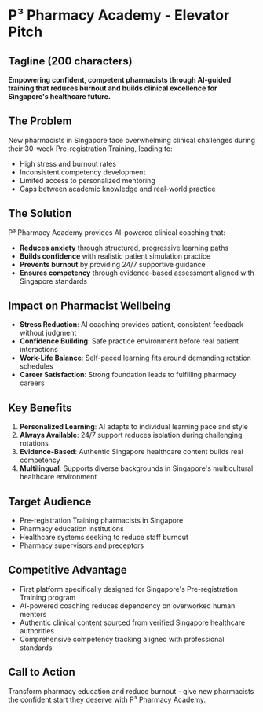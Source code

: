 # P³ Pharmacy Academy - Elevator Pitch

## Tagline (200 characters)
**Empowering confident, competent pharmacists through AI-guided training that reduces burnout and builds clinical excellence for Singapore's healthcare future.**

## The Problem
New pharmacists in Singapore face overwhelming clinical challenges during their 30-week Pre-registration Training, leading to:
- High stress and burnout rates
- Inconsistent competency development
- Limited access to personalized mentoring
- Gaps between academic knowledge and real-world practice

## The Solution
P³ Pharmacy Academy provides AI-powered clinical coaching that:
- **Reduces anxiety** through structured, progressive learning paths
- **Builds confidence** with realistic patient simulation practice
- **Prevents burnout** by providing 24/7 supportive guidance
- **Ensures competency** through evidence-based assessment aligned with Singapore standards

## Impact on Pharmacist Wellbeing
- **Stress Reduction**: AI coaching provides patient, consistent feedback without judgment
- **Confidence Building**: Safe practice environment before real patient interactions
- **Work-Life Balance**: Self-paced learning fits around demanding rotation schedules
- **Career Satisfaction**: Strong foundation leads to fulfilling pharmacy careers

## Key Benefits
1. **Personalized Learning**: AI adapts to individual learning pace and style
2. **Always Available**: 24/7 support reduces isolation during challenging rotations
3. **Evidence-Based**: Authentic Singapore healthcare content builds real competency
4. **Multilingual**: Supports diverse backgrounds in Singapore's multicultural healthcare environment

## Target Audience
- Pre-registration Training pharmacists in Singapore
- Pharmacy education institutions
- Healthcare systems seeking to reduce staff burnout
- Pharmacy supervisors and preceptors

## Competitive Advantage
- First platform specifically designed for Singapore's Pre-registration Training program
- AI-powered coaching reduces dependency on overworked human mentors
- Authentic clinical content sourced from verified Singapore healthcare authorities
- Comprehensive competency tracking aligned with professional standards

## Call to Action
Transform pharmacy education and reduce burnout - give new pharmacists the confident start they deserve with P³ Pharmacy Academy.